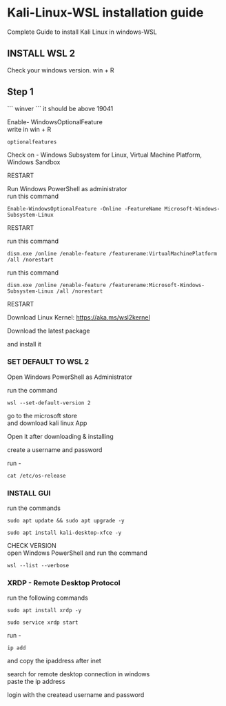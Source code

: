 # Kali-Linux-WSL installation guide
Complete Guide to install Kali Linux in windows-WSL

<h2>INSTALL WSL 2</h2>

Check your windows version.
win + R <br>
<h2>Step 1</h2>
```
winver
```
it should be above 19041 <br>

Enable- WindowsOptionalFeature <br>
write in win + R<br>
```
optionalfeatures
```
Check on - Windows Subsystem for Linux, Virtual Machine Platform, Windows Sandbox  <br>

RESTART <br>

Run Windows PowerShell as administrator <br>
run this command<br>
```
Enable-WindowsOptionalFeature -Online -FeatureName Microsoft-Windows-Subsystem-Linux 
```

RESTART <br>

run this command<br>
```
dism.exe /online /enable-feature /featurename:VirtualMachinePlatform /all /norestart
```
run this command<br>
```
dism.exe /online /enable-feature /featurename:Microsoft-Windows-Subsystem-Linux /all /norestart
```
RESTART <br>

Download Linux Kernel: https://aka.ms/wsl2kernel <br>

Download the latest package <br>

and install it <br>

<h3>SET DEFAULT TO WSL 2</h3>

Open Windows PowerShell as Administrator<br>

run the command <br>
```
wsl --set-default-version 2
```

go to the microsoft store <br>
and download kali linux App <br>

Open it after downloading & installing <br>

create a username and password <br>

run - 
```
cat /etc/os-release
```
<h3>INSTALL GUI</h3>
  
run the commands<br>
```  
sudo apt update && sudo apt upgrade -y
```
```
sudo apt install kali-desktop-xfce -y
```
CHECK VERSION <br>
open Windows PowerShell and run the command <br>
```
wsl --list --verbose
```
<h3>XRDP - Remote Desktop Protocol</h3>

run the following commands <br>
```
sudo apt install xrdp -y
```
```
sudo service xrdp start
```
run - 
```
ip add
```
and copy the ipaddress after inet <br>

search for remote desktop connection in windows <br>
paste the ip address <br>

login with the createad username and password
